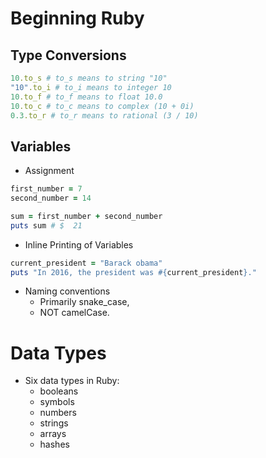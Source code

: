 # Beginning Ruby


## Type Conversions
```ruby
10.to_s # to_s means to string "10"
"10".to_i # to_i means to integer 10
10.to_f # to_f means to float 10.0
10.to_c # to_c means to complex (10 + 0i)
0.3.to_r # to_r means to rational (3 / 10)
```


## Variables

* Assignment
```ruby
first_number = 7
second_number = 14

sum = first_number + second_number
puts sum # $  21
```

* Inline Printing of Variables
```ruby
current_president = "Barack obama"
puts "In 2016, the president was #{current_president}."
```

* Naming conventions
    * Primarily snake_case,
    * NOT camelCase.

# Data Types
* Six data types in Ruby:
    * booleans
    * symbols
    * numbers
    * strings
    * arrays
    * hashes




